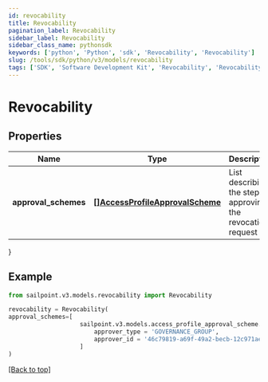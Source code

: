 ```yaml
---
id: revocability
title: Revocability
pagination_label: Revocability
sidebar_label: Revocability
sidebar_class_name: pythonsdk
keywords: ['python', 'Python', 'sdk', 'Revocability', 'Revocability'] 
slug: /tools/sdk/python/v3/models/revocability
tags: ['SDK', 'Software Development Kit', 'Revocability', 'Revocability']
---
```


# Revocability


## Properties

Name | Type | Description | Notes
------------ | ------------- | ------------- | -------------
**approval_schemes** | [**[]AccessProfileApprovalScheme**](access-profile-approval-scheme) | List describing the steps in approving the revocation request | [optional] 
}

## Example

```python
from sailpoint.v3.models.revocability import Revocability

revocability = Revocability(
approval_schemes=[
                    sailpoint.v3.models.access_profile_approval_scheme.AccessProfileApprovalScheme(
                        approver_type = 'GOVERNANCE_GROUP', 
                        approver_id = '46c79819-a69f-49a2-becb-12c971ae66c6', )
                    ]
)

```
[[Back to top]](#) 

